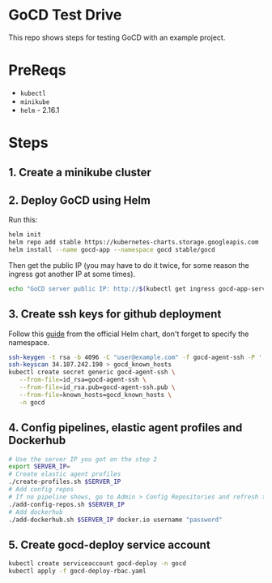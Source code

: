 # GoCD Test Drive

This repo shows steps for testing GoCD with an example project.

# PreReqs

- `kubectl`
- `minikube`
- `helm` - 2.16.1

# Steps

## 1. Create a minikube cluster

## 2. Deploy GoCD using Helm

Run this:

```sh
helm init
helm repo add stable https://kubernetes-charts.storage.googleapis.com
helm install --name gocd-app --namespace gocd stable/gocd
```

Then get the public IP (you may have to do it twice, for some reason the ingress got another IP at some times).

```sh
echo "GoCD server public IP: http://$(kubectl get ingress gocd-app-server --namespace=gocd  -o jsonpath='{.status.loadBalancer.ingress[0].ip}')"
```

## 3. Create ssh keys for github deployment

Follow this [guide](https://github.com/helm/charts/tree/master/stable/gocd#ssh-keys-1) from the official Helm chart, don't forget to specify the namespace.

```sh
ssh-keygen -t rsa -b 4096 -C "user@example.com" -f gocd-agent-ssh -P ''
ssh-keyscan 34.107.242.190 > gocd_known_hosts
kubectl create secret generic gocd-agent-ssh \
   --from-file=id_rsa=gocd-agent-ssh \
   --from-file=id_rsa.pub=gocd-agent-ssh.pub \
   --from-file=known_hosts=gocd_known_hosts \
   -n gocd
```

## 4. Config pipelines, elastic agent profiles and Dockerhub

```sh
# Use the server IP you got on the step 2
export SERVER_IP=
# Create elastic agent profiles
./create-profiles.sh $SERVER_IP
# Add config repos
# If no pipeline shows, go to Admin > Config Repositories and refresh the gocd-testdrive config repo
./add-config-repos.sh $SERVER_IP
# Add dockerhub
./add-dockerhub.sh $SERVER_IP docker.io username "password"
```

## 5. Create gocd-deploy service account

```sh
kubectl create serviceaccount gocd-deploy -n gocd
kubectl apply -f gocd-deploy-rbac.yaml
```
